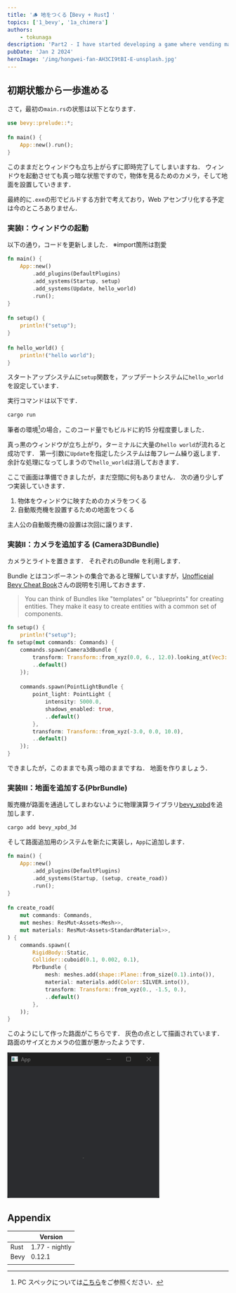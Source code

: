 ```yaml
---
title: '🪵 地をつくる【Bevy + Rust】'
topics: ['1_bevy', '1a_chimera']
authors:
    - tokunaga
description: 'Part2 - I have started developing a game where vending machines take center stage'
pubDate: 'Jan 2 2024'
heroImage: '/img/hongwei-fan-AH3CI9tBI-E-unsplash.jpg'
---
```


## 初期状態から一歩進める

さて，最初の`main.rs`の状態は以下となります．

```rust title="main.rs"
use bevy::prelude::*;

fn main() {
    App::new().run();
}
```

このままだとウィンドウも立ち上がらずに即時完了してしまいますね．
ウィンドウを起動させても真っ暗な状態ですので，物体を見るためのカメラ，そして地面を設置していきます．

最終的に`.exe`の形でビルドする方針で考えており，Web アセンブリ化する予定は今のところありません．

### 実装Ⅰ：ウィンドウの起動

以下の通り，コードを更新しました．
※import箇所は割愛

```rust ins={3-5, 9-15} title="main.rs" frame="code"
fn main() {
    App::new()
        .add_plugins(DefaultPlugins)
        .add_systems(Startup, setup)
        .add_systems(Update, hello_world)
        .run();
}

fn setup() {
    println!("setup");
}

fn hello_world() {
    println!("hello world");
}
```

スタートアップシステムに`setup`関数を，アップデートシステムに`hello_world`を設定しています．

実行コマンドは以下です．

```sh frame="code"
cargo run
```

筆者の環境[^1]の場合，このコード量でもビルドに約15 分程度要しました．

[^1]: PC スペックについては[こちら](/about)をご参照ください．

真っ黒のウィンドウが立ち上がり，ターミナルに大量の`hello world`が流れると成功です．
第一引数に`Update`を指定したシステムは毎フレーム繰り返します．
余計な処理になってしまうので`hello_world`は消しておきます．

ここで画面は準備できましたが，まだ空間に何もありません．
次の通り少しずつ実装していきます．

1. 物体をウィンドウに映すためのカメラをつくる
2. 自動販売機を設置するための地面をつくる

主人公の自動販売機の設置は次回に譲ります．

### 実装Ⅱ：カメラを追加する (Camera3DBundle)

カメラとライトを置きます．
それぞれのBundle を利用します．

Bundle とはコンポーネントの集合であると理解していますが，[Unofficeial Bevy Cheat Book](https://bevy-cheatbook.github.io/programming/bundle.html)さんの説明を引用しておきます．
> You can think of Bundles like "templates" or "blueprints" for creating entities. They make it easy to create entities with a common set of components.

```rust del={1-2} ins={3-17} title="main.rs > setup" frame="code"
fn setup() {
    println!("setup");
fn setup(mut commands: Commands) {
    commands.spawn(Camera3dBundle {
        transform: Transform::from_xyz(0.0, 6., 12.0).looking_at(Vec3::new(0., 1., 0.), Vec3::Y),
        ..default()
    });

    commands.spawn(PointLightBundle {
        point_light: PointLight {
            intensity: 5000.0,
            shadows_enabled: true,
            ..default()
        },
        transform: Transform::from_xyz(-3.0, 0.0, 10.0),
        ..default()
    });
}
```

できましたが，このままでも真っ暗のままですね．
地面を作りましょう．

### 実装Ⅲ：地面を追加する(PbrBundle)

販売機が路面を通過してしまわないように物理演算ライブラリ[bevy_xpbd](https://github.com/Jondolf/bevy_xpbd)を追加します．

```sh
cargo add bevy_xpbd_3d
```

そして路面追加用のシステムを新たに実装し，`App`に追加します．

```rust ins={4,8-23} title="main.rs" frame="code"
fn main() {
    App::new()
        .add_plugins(DefaultPlugins)
        .add_systems(Startup, (setup, create_road))
        .run();
}

fn create_road(
    mut commands: Commands,
    mut meshes: ResMut<Assets<Mesh>>,
    mut materials: ResMut<Assets<StandardMaterial>>,
) {
    commands.spawn((
        RigidBody::Static,
        Collider::cuboid(0.1, 0.002, 0.1),
        PbrBundle {
            mesh: meshes.add(shape::Plane::from_size(0.1).into()),
            material: materials.add(Color::SILVER.into()),
            transform: Transform::from_xyz(0., -1.5, 0.),
            ..default()
        },
    ));
}
```

このようにして作った路面がこちらです．
灰色の点として描画されています．
路面のサイズとカメラの位置が悪かったようです．

![result of create_road](../../assets/images/20240102/road.png)

## Appendix

||Version|
|-|-|
|Rust|1.77 - nightly|
|Bevy|0.12.1|
|||

